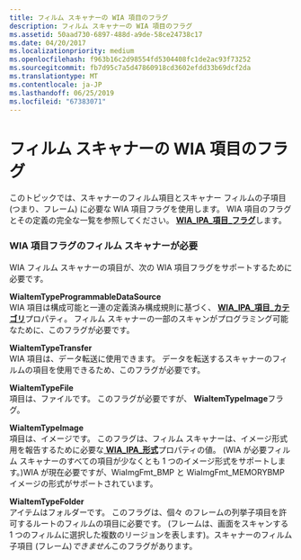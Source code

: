 ```yaml
---
title: フィルム スキャナーの WIA 項目のフラグ
description: フィルム スキャナーの WIA 項目のフラグ
ms.assetid: 50aad730-6897-488d-a9de-58ce24738c17
ms.date: 04/20/2017
ms.localizationpriority: medium
ms.openlocfilehash: f963b16c2d98554fd5304408fc1de2ac93f73252
ms.sourcegitcommit: fb7d95c7a5d47860918cd3602efdd33b69dcf2da
ms.translationtype: MT
ms.contentlocale: ja-JP
ms.lasthandoff: 06/25/2019
ms.locfileid: "67383071"
---
```

# <a name="wia-item-flags-for-film-scanners"></a>フィルム スキャナーの WIA 項目のフラグ





このトピックでは、スキャナーのフィルム項目とスキャナー フィルムの子項目 (つまり、フレーム) に必要な WIA 項目フラグを使用します。 WIA 項目のフラグとその定義の完全な一覧を参照してください。 [ **WIA\_IPA\_項目\_フラグ**](https://docs.microsoft.com/windows-hardware/drivers/image/wia-ipa-item-flags)します。

### <a name="required-wia-item-flags-for-film-scanners"></a>WIA 項目フラグのフィルム スキャナーが必要

WIA フィルム スキャナーの項目が、次の WIA 項目フラグをサポートするために必要です。

<a href="" id="wiaitemtypeprogrammabledatasource"></a>**WiaItemTypeProgrammableDataSource**  
WIA 項目は構成可能と一連の定義済み構成規則に基づく、 [ **WIA\_IPA\_項目\_カテゴリ**](https://docs.microsoft.com/windows-hardware/drivers/image/wia-ipa-item-category)プロパティ。 フィルム スキャナーの一部のスキャンがプログラミング可能なために、このフラグが必要です。

<a href="" id="wiaitemtypetransfer"></a>**WiaItemTypeTransfer**  
WIA 項目は、データ転送に使用できます。 データを転送するスキャナーのフィルムの項目を使用できるため、このフラグが必要です。

<a href="" id="wiaitemtypefile"></a>**WiaItemTypeFile**  
項目は、ファイルです。 このフラグが必要ですが、 **WiaItemTypeImage**フラグ。

<a href="" id="wiaitemtypeimage"></a>**WiaItemTypeImage**  
項目は、イメージです。 このフラグは、フィルム スキャナーは、イメージ形式用を報告するために必要な[ **WIA\_IPA\_形式**](https://docs.microsoft.com/windows-hardware/drivers/image/wia-ipa-format)プロパティの値。 (WIA が必要フィルム スキャナーのすべての項目が少なくとも 1 つのイメージ形式をサポートします。)WIA が現在必要ですが、WiaImgFmt\_BMP と WiaImgFmt\_MEMORYBMP イメージの形式がサポートされています。

<a href="" id="wiaitemtypefolder"></a>**WiaItemTypeFolder**  
アイテムはフォルダーです。 このフラグは、個々 のフレームの列挙子項目を許可するルートのフィルムの項目に必要です。 (フレームは、画面をスキャンする 1 つのフィルムに選択した複数のリージョンを表します)。スキャナーのフィルム子項目 (フレーム)*できません*このフラグがあります。

 

 




